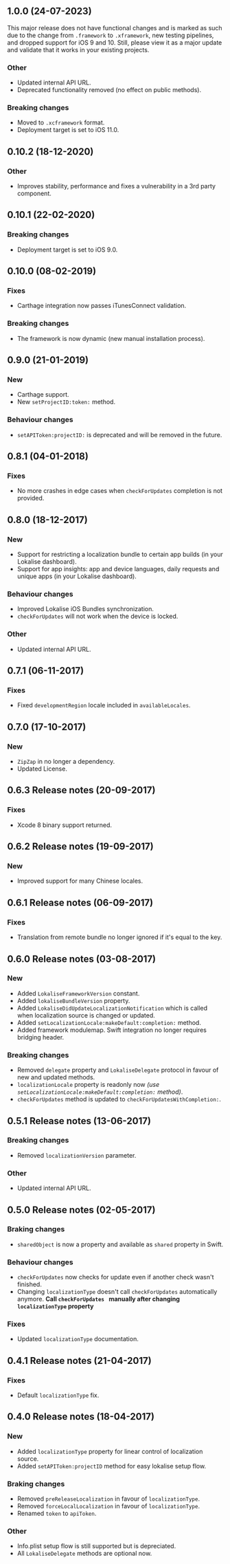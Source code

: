 ## 1.0.0 (24-07-2023)

This major release does not have functional changes and is marked as such due to the change from `.framework` to `.xframework`, new testing pipelines, and dropped support for iOS 9 and 10.
Still, please view it as a major update and validate that it works in your existing projects.

### Other

- Updated internal API URL.
- Deprecated functionality removed (no effect on public methods).

### Breaking changes

- Moved to `.xcframework` format.
- Deployment target is set to iOS 11.0.

## 0.10.2 (18-12-2020)

### Other

- Improves stability, performance and fixes a vulnerability in a 3rd party component.

## 0.10.1 (22-02-2020)

### Breaking changes

- Deployment target is set to iOS 9.0.

## 0.10.0 (08-02-2019)

### Fixes

- Carthage integration now passes iTunesConnect validation.

### Breaking changes

- The framework is now dynamic (new manual installation process).


## 0.9.0 (21-01-2019)

### New

- Carthage support.
- New `setProjectID:token:` method.

### Behaviour changes

- `setAPIToken:projectID:` is deprecated and will be removed in the future.

## 0.8.1 (04-01-2018)

### Fixes

- No more crashes in edge cases when `checkForUpdates` completion is not provided.

## 0.8.0 (18-12-2017)

### New

- Support for restricting a localization bundle to certain app builds (in your Lokalise dashboard).
- Support for app insights: app and device languages, daily requests and unique apps (in your Lokalise dashboard).

### Behaviour changes

- Improved Lokalise iOS Bundles synchronization.
- `checkForUpdates` will not work when the device is locked.

### Other

- Updated internal API URL.

## 0.7.1 (06-11-2017)

### Fixes

- Fixed `developmentRegion` locale included in `availableLocales`.

## 0.7.0 (17-10-2017)

### New

- `ZipZap` in no longer a dependency.
- Updated License.

## 0.6.3 Release notes (20-09-2017)

### Fixes

- Xcode 8 binary support returned.

## 0.6.2 Release notes (19-09-2017)

### New

- Improved support for many Chinese locales.

## 0.6.1 Release notes (06-09-2017)

### Fixes

- Translation from remote bundle no longer ignored if it's equal to the key.

## 0.6.0 Release notes (03-08-2017)

### New

- Added `LokaliseFrameworkVersion` constant.
- Added `lokaliseBundleVersion` property.
- Added `LokaliseDidUpdateLocalizationNotification` which is called when localization source is changed or updated.
- Added `setLocalizationLocale:makeDefault:completion:` method.
- Added framework modulemap. Swift integration no longer requires bridging header.

### Breaking changes

- Removed `delegate` property and `LokaliseDelegate` protocol in favour of new and updated methods.
- `localizationLocale` property is readonly now *(use `setLocalizationLocale:makeDefault:completion:` method)*.
- `checkForUpdates` method is updated to `checkForUpdatesWithCompletion:`.

## 0.5.1 Release notes (13-06-2017)

### Breaking changes

- Removed `localizationVersion` parameter.

### Other

- Updated internal API URL.

## 0.5.0 Release notes (02-05-2017)

### Braking changes

- `sharedObject` is now a property and available as `shared` property in Swift.

### Behaviour changes

- `checkForUpdates` now checks for update even if another check wasn't finished.
- Changing `localizationType` doesn't call `checkForUpdates` automatically anymore. **Call `checkForUpdates ` manually after changing `localizationType` property**

### Fixes

- Updated `localizationType` documentation. 

## 0.4.1 Release notes (21-04-2017)

### Fixes

- Default `localizationType` fix.

## 0.4.0 Release notes (18-04-2017)

### New

- Added `localizationType` property for linear control of localization source.
- Added `setAPIToken:projectID` method for easy lokalise setup flow.

### Braking changes

- Removed `preReleaseLocalization` in favour of `localizationType`.
- Removed `forceLocalLocalization` in favour of `localizationType`.
- Renamed `token` to `apiToken`.

### Other

- Info.plist setup flow is still supported but is depreciated.
- All `LokaliseDelegate` methods are optional now.
